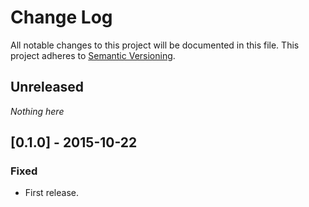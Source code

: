 # Change Log

All notable changes to this project will be documented in this file.
This project adheres to [Semantic Versioning](http://semver.org/).

## Unreleased
*Nothing here*

## [0.1.0] - 2015-10-22
### Fixed
- First release.
